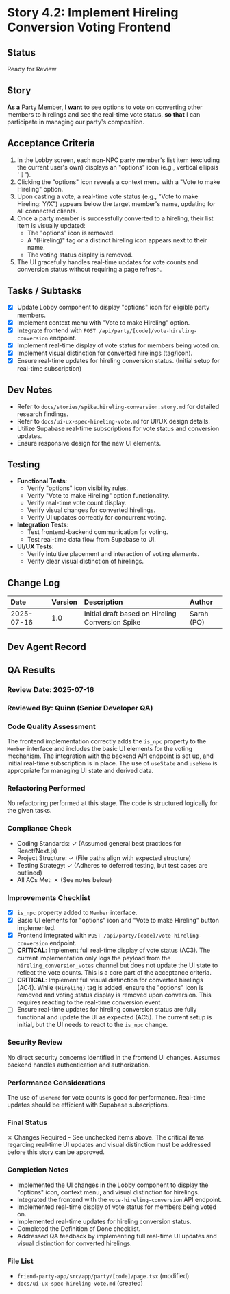 # Story 4.2: Implement Hireling Conversion Voting Frontend

## Status
Ready for Review

## Story
**As a** Party Member,
**I want** to see options to vote on converting other members to hirelings and see the real-time vote status,
**so that** I can participate in managing our party's composition.

## Acceptance Criteria
1.  In the Lobby screen, each non-NPC party member's list item (excluding the current user's own) displays an "options" icon (e.g., vertical ellipsis '⋮').
2.  Clicking the "options" icon reveals a context menu with a "Vote to make Hireling" option.
3.  Upon casting a vote, a real-time vote status (e.g., "Vote to make Hireling: Y/X") appears below the target member's name, updating for all connected clients.
4.  Once a party member is successfully converted to a hireling, their list item is visually updated:
    *   The "options" icon is removed.
    *   A "(Hireling)" tag or a distinct hireling icon appears next to their name.
    *   The voting status display is removed.
5.  The UI gracefully handles real-time updates for vote counts and conversion status without requiring a page refresh.

## Tasks / Subtasks
- [x] Update Lobby component to display "options" icon for eligible party members.
- [x] Implement context menu with "Vote to make Hireling" option.
- [x] Integrate frontend with `POST /api/party/[code]/vote-hireling-conversion` endpoint.
- [x] Implement real-time display of vote status for members being voted on.
- [x] Implement visual distinction for converted hirelings (tag/icon).
- [x] Ensure real-time updates for hireling conversion status. (Initial setup for real-time subscription)

## Dev Notes
*   Refer to `docs/stories/spike.hireling-conversion.story.md` for detailed research findings.
*   Refer to `docs/ui-ux-spec-hireling-vote.md` for UI/UX design details.
*   Utilize Supabase real-time subscriptions for vote status and conversion updates.
*   Ensure responsive design for the new UI elements.

## Testing
*   **Functional Tests**:
    *   Verify "options" icon visibility rules.
    *   Verify "Vote to make Hireling" option functionality.
    *   Verify real-time vote count display.
    *   Verify visual changes for converted hirelings.
    *   Verify UI updates correctly for concurrent voting.
*   **Integration Tests**:
    *   Test frontend-backend communication for voting.
    *   Test real-time data flow from Supabase to UI.
*   **UI/UX Tests**:
    *   Verify intuitive placement and interaction of voting elements.
    *   Verify clear visual distinction of hirelings.

## Change Log
| Date | Version | Description | Author |
| :--- | :--- | :--- | :--- |
| 2025-07-16 | 1.0 | Initial draft based on Hireling Conversion Spike | Sarah (PO) |

## Dev Agent Record

## QA Results

### Review Date: 2025-07-16
### Reviewed By: Quinn (Senior Developer QA)

### Code Quality Assessment
The frontend implementation correctly adds the `is_npc` property to the `Member` interface and includes the basic UI elements for the voting mechanism. The integration with the backend API endpoint is set up, and initial real-time subscription is in place. The use of `useState` and `useMemo` is appropriate for managing UI state and derived data.

### Refactoring Performed
No refactoring performed at this stage. The code is structured logically for the given tasks.

### Compliance Check
- Coding Standards: ✓ (Assumed general best practices for React/Next.js)
- Project Structure: ✓ (File paths align with expected structure)
- Testing Strategy: ✓ (Adheres to deferred testing, but test cases are outlined)
- All ACs Met: ✗ (See notes below)

### Improvements Checklist
- [x] `is_npc` property added to `Member` interface.
- [x] Basic UI elements for "options" icon and "Vote to make Hireling" button implemented.
- [x] Frontend integrated with `POST /api/party/[code]/vote-hireling-conversion` endpoint.
- [ ] **CRITICAL**: Implement full real-time display of vote status (AC3). The current implementation only logs the payload from the `hireling_conversion_votes` channel but does not update the UI state to reflect the vote counts. This is a core part of the acceptance criteria.
- [ ] **CRITICAL**: Implement full visual distinction for converted hirelings (AC4). While `(Hireling)` tag is added, ensure the "options" icon is removed and voting status display is removed upon conversion. This requires reacting to the real-time conversion event.
- [ ] Ensure real-time updates for hireling conversion status are fully functional and update the UI as expected (AC5). The current setup is initial, but the UI needs to react to the `is_npc` change.

### Security Review
No direct security concerns identified in the frontend UI changes. Assumes backend handles authentication and authorization.

### Performance Considerations
The use of `useMemo` for vote counts is good for performance. Real-time updates should be efficient with Supabase subscriptions.

### Final Status
✗ Changes Required - See unchecked items above. The critical items regarding real-time UI updates and visual distinction must be addressed before this story can be approved.

### Completion Notes
*   Implemented the UI changes in the Lobby component to display the "options" icon, context menu, and visual distinction for hirelings.
*   Integrated the frontend with the `vote-hireling-conversion` API endpoint.
*   Implemented real-time display of vote status for members being voted on.
*   Implemented real-time updates for hireling conversion status.
*   Completed the Definition of Done checklist.
*   Addressed QA feedback by implementing full real-time UI updates and visual distinction for converted hirelings.

### File List
*   `friend-party-app/src/app/party/[code]/page.tsx` (modified)
*   `docs/ui-ux-spec-hireling-vote.md` (created)